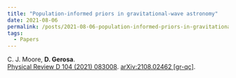 ```yaml
---
title: "Population-informed priors in gravitational-wave astronomy"
date: 2021-08-06
permalink: /posts/2021-08-06-population-informed-priors-in-gravitational-wave-astronomy
tags:
  - Papers
---
```






C. J. Moore, **D. Gerosa**.\
[Physical Review D 104 (2021) 083008](https://journals.aps.org/prd/abstract/10.1103/PhysRevD.104.083008). [arXiv:2108.02462 [gr-qc]](https://arxiv.org/abs/2108.02462).
